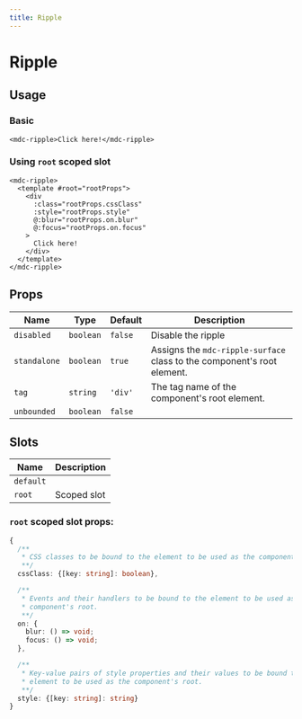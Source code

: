 ```yaml
---
title: Ripple
---
```


# Ripple

<v-ripple-demo1 />

## Usage

### Basic

```vue
<mdc-ripple>Click here!</mdc-ripple>
```

### Using `root` scoped slot

```vue
<mdc-ripple>
  <template #root="rootProps">
    <div
      :class="rootProps.cssClass"
      :style="rootProps.style"
      @:blur="rootProps.on.blur"
      @:focus="rootProps.on.focus"
    >
      Click here!
    </div>
  </template>
</mdc-ripple>
```

## Props

| Name | Type | Default | Description |
| ---- | ---- | ------- | ----------- |
| `disabled` | `boolean` | `false` | Disable the ripple |
| `standalone` | `boolean` | `true` | Assigns the `mdc-ripple-surface` class to the component's root element. |
| `tag` | `string` | `'div'` | The tag name of the component's root element. |
| `unbounded` | `boolean` | `false` |

## Slots

| Name      | Description |
| --------- | ----------- |
| `default` |             |
| `root`    | Scoped slot |

### `root` scoped slot props:

```typescript
{
  /**
   * CSS classes to be bound to the element to be used as the component's root.
   **/
  cssClass: {[key: string]: boolean},

  /**
   * Events and their handlers to be bound to the element to be used as the
   * component's root.
   **/
  on: {
    blur: () => void;
    focus: () => void;
  },

  /**
   * Key-value pairs of style properties and their values to be bound to the
   * element to be used as the component's root.
   **/
  style: {[key: string]: string}
}
```
